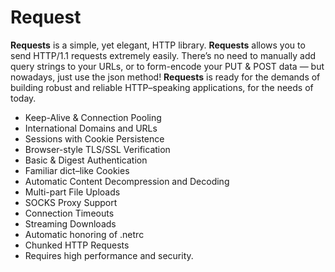 # Request
**Requests** is a simple, yet elegant, HTTP library.
**Requests** allows you to send HTTP/1.1 requests extremely easily. There’s no need to manually add query strings to your URLs, or to form-encode your PUT & POST data — but nowadays, just use the json method!
**Requests** is ready for the demands of building robust and reliable HTTP–speaking applications, for the needs of today.
  * Keep-Alive & Connection Pooling
  * International Domains and URLs
  * Sessions with Cookie Persistence
  * Browser-style TLS/SSL Verification
  * Basic & Digest Authentication
  * Familiar dict–like Cookies
  * Automatic Content Decompression and Decoding
  * Multi-part File Uploads
  * SOCKS Proxy Support
  * Connection Timeouts
  * Streaming Downloads
  * Automatic honoring of .netrc
  * Chunked HTTP Requests
* Requires high performance and security.
